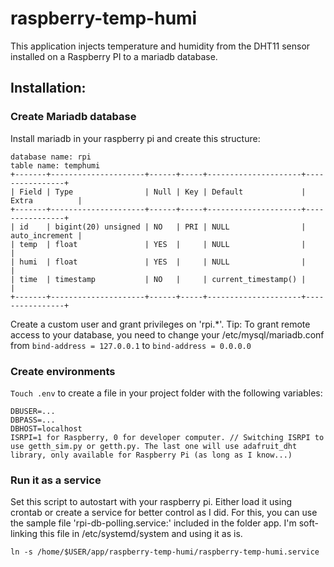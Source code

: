 # raspberry-temp-humi
This application injects temperature and humidity from the DHT11 sensor installed on a Raspberry PI to a mariadb database.

## Installation:
### Create Mariadb database
Install mariadb in your raspberry pi and create this structure:
```
database name: rpi
table name: temphumi
+-------+---------------------+------+-----+---------------------+----------------+
| Field | Type                | Null | Key | Default             | Extra          |
+-------+---------------------+------+-----+---------------------+----------------+
| id    | bigint(20) unsigned | NO   | PRI | NULL                | auto_increment |
| temp  | float               | YES  |     | NULL                |                |
| humi  | float               | YES  |     | NULL                |                |
| time  | timestamp           | NO   |     | current_timestamp() |                |
+-------+---------------------+------+-----+---------------------+----------------+
```
Create a custom user and grant privileges on 'rpi.*'.
Tip: To grant remote access to your database, you need to change your /etc/mysql/mariadb.conf from ```bind-address = 127.0.0.1``` to ```bind-address = 0.0.0.0```


### Create environments
```Touch .env``` to create a file in your project folder with the following variables:
```
DBUSER=...
DBPASS=...
DBHOST=localhost
ISRPI=1 for Raspberry, 0 for developer computer. // Switching ISRPI to use getth_sim.py or getth.py. The last one will use adafruit_dht library, only available for Raspberry Pi (as long as I know...)
```

### Run it as a service
Set this script to autostart with your raspberry pi. Either load it using crontab or create a service for better control as I did. For this, you can use the sample file 'rpi-db-polling.service:' included in the folder app. I'm soft-linking this file in /etc/systemd/system and using it as is.
```
ln -s /home/$USER/app/raspberry-temp-humi/raspberry-temp-humi.service
```
